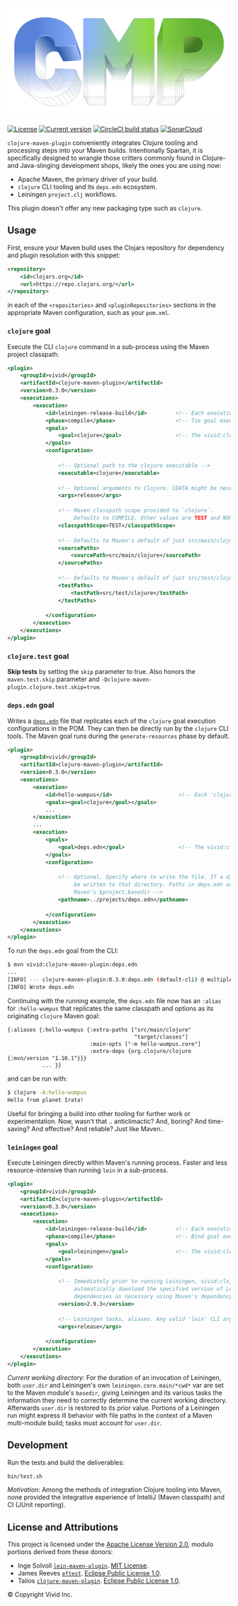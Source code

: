 ![Vivid Clojure Maven Plugin][1]

[![License](https://img.shields.io/badge/license-Apache%202-blue.svg?style=flat-square)](LICENSE.txt)
[![Current version](https://img.shields.io/clojars/v/vivid/clojure-maven-plugin.svg?color=blue&style=flat-square)](https://clojars.org/vivid/clojure-maven-plugin)
[![CircleCI build status](https://circleci.com/gh/vivid-inc/clojure-maven-plugin/tree/release-0.3.0.svg)](https://circleci.com/gh/vivid-inc/clojure-maven-plugin)
[![SonarCloud](https://sonarcloud.io/api/project_badges/measure?project=clojure-maven-plugin&metric=alert_status)](https://sonarcloud.io/dashboard?id=clojure-maven-plugin)


`clojure-maven-plugin` conveniently integrates Clojure tooling and processing steps into your Maven builds.
Intentionally Spartan, it is specifically designed to wrangle those critters commonly found in Clojure- and Java-slinging development shops, likely the ones you are using now:

- Apache Maven, the primary driver of your build.
- `clojure` CLI tooling and its `deps.edn` ecosystem.
- Leiningen `project.clj` workflows.

This plugin doesn't offer any new packaging type such as `clojure`.



## Usage

First, ensure your Maven build uses the Clojars repository for dependency and plugin resolution with this snippet:
```xml
<repository>
    <id>clojars.org</id>
    <url>https://repo.clojars.org/</url>
</repository>
```
in each of the `<repositories>` and `<pluginRepositories>` sections in the appropriate Maven
configuration, such as your `pom.xml`.

### `clojure` goal

Execute the CLI `clojure` command in a sub-process using the Maven project classpath.

```xml
<plugin>
    <groupId>vivid</groupId>
    <artifactId>clojure-maven-plugin</artifactId>
    <version>0.3.0</version>
    <executions>
        <execution>
            <id>leiningen-release-build</id>         <!-- Each execution requires a unique ID -->
            <phase>compile</phase>                   <!-- Tie goal execution to the desired Maven phase -->
            <goals>
                <goal>clojure</goal>                 <!-- The vivid:clojure-maven-plugin Clojure goal -->
            </goals>
            <configuration>

                <!-- Optional path to the clojure executable -->
                <executable>clojure</executable>

                <!-- Optional arguments to Clojure. CDATA might be necessary to handle dashes. -->
                <args>release</args>

                <!-- Maven classpath scope provided to `clojure`.
                     Defaults to COMPILE. Other values are TEST and NONE. -->
                <classpathScope>TEST</classpathScope>

                <!-- Defaults to Maven's default of just src/main/clojure -->
                <sourcePaths>
                    <sourcePath>src/main/clojure</sourcePath>
                </sourcePaths>

                <!-- Defaults to Maven's default of just src/test/clojure -->
                <testPaths>
                    <testPath>src/test/clojure</testPath>
                </testPaths>

            </configuration>
        </execution>
    </executions>
</plugin>
```



### `clojure.test` goal

__Skip tests__ by setting the `skip` parameter to true.
Also honors the `maven.test.skip` parameter and `-Dclojure-maven-plugin.clojure.test.skip=true`.




### `deps.edn` goal

Writes a [`deps.edn`](https://clojure.org/reference/deps_and_cli) file that replicates each of the `clojure` goal execution configurations in the POM.
They can then be directly run by the `clojure` CLI tools.
The Maven goal runs during the `generate-resources` phase by default.
```xml
<plugin>
    <groupId>vivid</groupId>
    <artifactId>clojure-maven-plugin</artifactId>
    <version>0.3.0</version>
    <executions>
        <execution>
            <id>hello-wumpus</id>                     <!-- Each 'clojure' goal execution ID servers as the deps.edn alias -->
            <goals><goal>clojure</goal></goals>
            ...
        </execution>
        ...
        <execution>
            <goals>
                <goal>deps.edn</goal>                 <!-- The vivid:clojure-maven-plugin deps.edn goal -->
            </goals>
            <configuration>

                <!-- Optional. Specify where to write the file. If a directory, deps.edn will
                     be written to that directory. Paths in deps.edn are written relative to
                     Maven's $project.basedir -->
                <pathname>../projects/deps.edn</pathname>

            </configuration>
        </execution>
    </executions>
</plugin>
```
To run the `deps.edn` goal from the CLI:
```bash
$ mvn vivid:clojure-maven-plugin:deps.edn
...
[INFO] --- clojure-maven-plugin:0.3.0:deps.edn (default-cli) @ multiple-use-project ---
[INFO] Wrote deps.edn
```
Continuing with the running example, the `deps.edn` file now has an `:alias` for `:hello-wumpus` that replicates the same classpath and options as its originating `clojure` Maven goal:
```edn
{:aliases {:hello-wumpus {:extra-paths ["src/main/clojure"
                                        "target/classes"]
                          :main-opts ["-m hello-wumpus.core"]
                          :extra-deps {org.clojure/clojure {:mvn/version "1.10.1"}}}
           ... }}
```
and can be run with:
```bash
$ clojure -A:hello-wumpus
Hello from planet Irata!
```
Useful for bringing a build into other tooling for further work or experimentation.
Now, wasn't that .. anticlimactic? And, boring? And time-saving? And effective? And reliable? Just like Maven..



### `leiningen` goal

Execute Leiningen directly within Maven's running process.
Faster and less resource-intensive than running `lein` in a sub-process.

```xml
<plugin>
    <groupId>vivid</groupId>
    <artifactId>clojure-maven-plugin</artifactId>
    <version>0.3.0</version>
    <executions>
        <execution>
            <id>leiningen-release-build</id>         <!-- Each execution requires a unique ID -->
            <phase>compile</phase>                   <!-- Bind goal execution to the desired Maven phase -->
            <goals>
                <goal>leiningen</goal>               <!-- The vivid:clojure-maven-plugin Leiningen goal -->
            </goals>
            <configuration>

                <!-- Immediately prior to running Leiningen, vivid:clojure-maven-plugin will
                     automatically download the specified version of Leiningen and its
                     dependencies as necessary using Maven's dependency resolution system. -->
                <version>2.9.3</version>

                <!-- Leiningen tasks, aliases. Any valid 'lein' CLI arguments can be used here. -->
                <args>release</args>

            </configuration>
        </execution>
    </executions>
</plugin>
```

_Current working directory_:
For the duration of an invocation of Leiningen, both `user.dir` and Leiningen's own `leiningen.core.main/*cwd*` var are
set to the Maven module's `basedir`, giving Leiningen and its various tasks the information they need to correctly
determine the current working directory.
Afterwards `user.dir` is restored to its prior value.
Portions of a Leiningen run might express ill behavior with file paths in the context of a Maven multi-module build;
tasks must account for `user.dir`.


## Development

Run the tests and build the deliverables:

```bash
bin/test.sh
```

*Motivation*: Among the methods of integration Clojure tooling into Maven, none provided the integrative experience of IntelliJ (Maven classpath) and CI (JUnit reporting).


## License and Attributions

This project is licensed under the [Apache License Version 2.0](LICENSE.txt), modulo portions derived from these donors:

- Inge Solvoll [`lein-maven-plugin`](https://github.com/ingesolvoll/lein-maven-plugin).
  [MIT License](https://raw.githubusercontent.com/ingesolvoll/lein-maven-plugin/d86e5ded9c75018b26c99ff041f3dad7079d3d1a/LICENSE).
- James Reeves [`eftest`](https://github.com/weavejester/eftest).
  [Eclipse Public License 1.0](https://raw.githubusercontent.com/weavejester/eftest/43a41b28e5981382a93503be27bce463e1b6ad4f/README.md).
- Talios [`clojure-maven-plugin`](https://github.com/talios/clojure-maven-plugin).
  [Eclipse Public License 1.0](https://raw.githubusercontent.com/talios/clojure-maven-plugin/8ce0d7dab93a418cfba0bcf68943c31291bcdc23/epl-v10.html).

© Copyright Vivid Inc.

[1]:https://github.com/vivid-inc/clojure-maven-plugin/blob/release-0.3.0/assets/artwork/vivid-clojure-maven-plugin-logo.svg?raw=true

